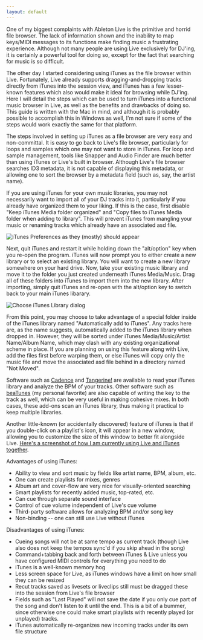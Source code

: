 ```yaml
---
layout: default
---
```


One of my biggest complaints with Ableton Live is the primitive and horrid
file browser. The lack of information shown and the inability to map
keys/MIDI messages to its functions make finding music a frustrating
experience. Although not many people are using Live exclusively for DJ'ing,
it is certainly a powerful tool for doing so, except for the fact that
searching for music is so difficult.

The other day I started considering using iTunes as the file browser within
Live. Fortunately, Live already supports dragging-and-dropping tracks
directly from iTunes into the session view, and iTunes has a few lesser-known
features which also would make it ideal for browsing while DJ'ing. Here I
will detail the steps which can be used to turn iTunes into a functional
music browser in Live, as well as the benefits and drawbacks of doing so.
This guide is written with the Mac in mind, and although it is probably
possible to accomplish this in Windows as well, I'm not sure if some of the
steps would work exactly the same for that platform.

The steps involved in setting up iTunes as a file browser are very easy and
non-committal. It is easy to go back to Live's file browser, particularly for
loops and samples which one may not want to store in iTunes. For loop and
sample management, tools like Snapper and Audio Finder are much better than
using iTunes or Live's built in browser. Although Live's file browser
searches ID3 metadata, it is not capable of displaying this metadata, or
allowing one to sort the browser by a metadata field (such as, say, the
artist name).

If you are using iTunes for your own music libraries, you may not necessarily
want to import all of your DJ tracks into it, particularly if you already
have organized them to your liking. If this is the case, first disable "Keep
iTunes Media folder organized" and "Copy files to iTunes Media folder when
adding to library". This will prevent iTunes from mangling your music or
renaming tracks which already have an associated asd file.


![iTunes Preferences as they (mostly) should appear](http://static.nikreiman.com/ableton_itunes_advanced_prefs.png)


Next, quit iTunes and restart it while holding down the "alt/option" key when
you re-open the program. iTunes will now prompt you to either create a new
library or to select an existing library. You will want to create a new
library somewhere on your hard drive. Now, take your existing music library
and move it to the folder you just created underneath iTunes Media/Music.
Drag all of these folders into iTunes to import them into the new library.
After importing, simply quit iTunes and re-open with the alt/option key to
switch back to your main iTunes libarary.


![Choose iTunes Library dialog](http://static.nikreiman.com/ableton_itunes_choose_library.png)


From this point, you may choose to take advantage of a special folder inside
of the iTunes library named "Automatically add to iTunes". Any tracks here
are, as the name suggests, automatically added to the iTunes library when
dropped in. However, they will be sorted under iTunes Media/Music/Artist
Name/Album Name, which may clash with any existing organizational scheme in
place. If you are planning on using this feature along with Live, add the
files first before warping them, or else iTunes will copy only the music file
and move the associated asd file behind in a directory named "Not Moved".

Software such as [Cadence][1] and [Tangerine!][2] are available to read your
iTunes library and analyze the BPM of your tracks. Other software such as
[beaTunes][3] (my personal favorite) are also capable of writing the key to
the track as well, which can be very useful in making cohesive mixes. In both
cases, these add-ons scan an iTunes library, thus making it practical to keep
multiple libraries.

Another little-known (or accidentally discovered) feature of iTunes is that
if you double-click on a playlist's icon, it will appear in a new window,
allowing you to customize the size of this window to better fit alongside
Live. [Here's a screenshot of how I am currently using Live and iTunes
together][4].


Advantages of using iTunes:
* Ability to view and sort music by fields like artist name, BPM, album, etc.
* One can create playlists for mixes, genres
* Album art and cover-flow are very nice for visually-oriented searching
* Smart playlists for recently added music, top-rated, etc.
* Can cue through separate sound interface
* Control of cue volume independent of Live's cue volume
* Third-party software allows for analyzing BPM and/or song key
* Non-binding -- one can still use Live without iTunes

Disadvantages of using iTunes:
* Cueing songs will not be at same tempo as current track (though Live also
  does not keep the tempos sync'd if you skip ahead in the song)
* Command+tabbing back and forth between iTunes & Live unless you have
  configured MIDI controls for everything you need to do
* iTunes is a well-known memory hog
* Less screen space for Live, as iTunes windows have a limit on how small
  they can be resized
* Recut tracks saved as livesets or liveclips still must be dragged these
  into the session from Live's file browser
* Fields such as "Last Played" will not save the date if you only cue part
  of the song and don't listen to it until the end. This is a bit of a
  bummer, since otherwise one could make smart playlists with recently played
  (or unplayed) tracks.
* iTunes automatically re-organizes new incoming tracks under its own file
  structure


[1]: http://cadenceapp.com/
[2]: http://www.potionfactory.com/tangerine/
[3]: http://www.beatunes.com/
[4]: http://static.nikreiman.com/ableton_live_itunes.png
